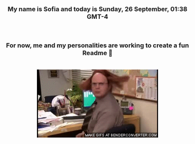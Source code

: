 


<div align="center">
<h3 >My name is Sofia and today is Sunday, 26 September, 01:38 GMT-4</h3><br>
<h3 >For now, me and my personalities are working to create a fun Readme 👋
</h3><br>
<img src='img/dwight.gif' alt='working...'/>
</div>
